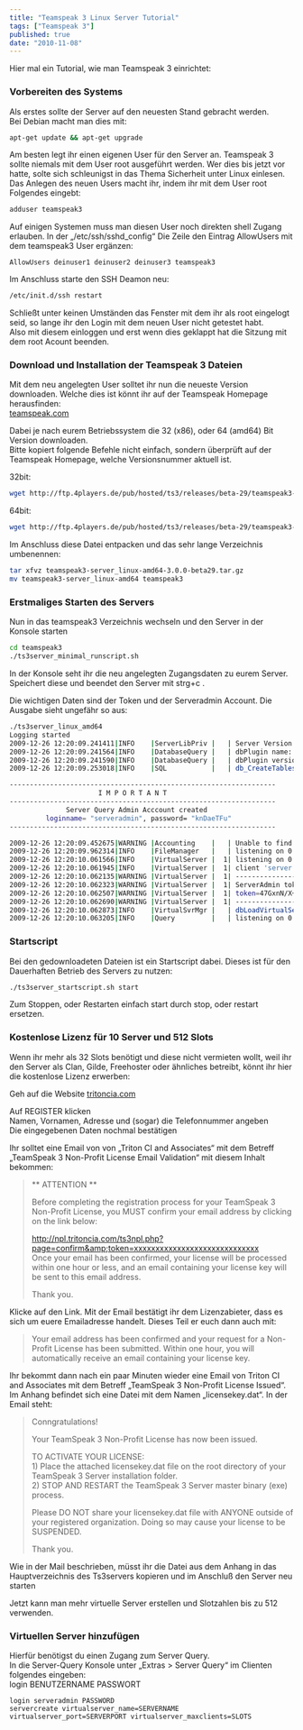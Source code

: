 ```yaml
---
title: "Teamspeak 3 Linux Server Tutorial"
tags: ["Teamspeak 3"]
published: true
date: "2010-11-08"
---
```


Hier mal ein Tutorial, wie man Teamspeak 3 einrichtet:

### Vorbereiten des Systems

Als erstes sollte der Server auf den neuesten Stand gebracht werden.  
Bei Debian macht man dies mit:

```bash
apt-get update && apt-get upgrade
```

Am besten legt ihr einen eigenen User für den Server an. Teamspeak 3 sollte niemals mit dem User root ausgeführt werden. Wer dies bis jetzt vor hatte, solte sich schleunigst in das Thema Sicherheit unter Linux einlesen.  
Das Anlegen des neuen Users macht ihr, indem ihr mit dem User root Folgendes eingebt:

```bash
adduser teamspeak3
```

Auf einigen Systemen muss man diesen User noch direkten shell Zugang erlauben. In der „/etc/ssh/sshd\_config“ Die Zeile den Eintrag AllowUsers mit dem teamspeak3 User ergänzen:

```
AllowUsers deinuser1 deinuser2 deinuser3 teamspeak3
```

Im Anschluss starte den SSH Deamon neu:

```bash
/etc/init.d/ssh restart
```

Schließt unter keinen Umständen das Fenster mit dem ihr als root eingelogt seid, so lange ihr den Login mit dem neuen User nicht getestet habt.  
Also mit diesem einloggen und erst wenn dies geklappt hat die Sitzung mit dem root Acount beenden.

### Download und Installation der Teamspeak 3 Dateien

Mit dem neu angelegten User solltet ihr nun die neueste Version downloaden. Welche dies ist könnt ihr auf der Teamspeak Homepage herausfinden:  
[teamspeak.com](http://www.teamspeak.com/?page=downloads)

Dabei je nach eurem Betriebssystem die 32 (x86), oder 64 (amd64) Bit Version downloaden.  
Bitte kopiert folgende Befehle nicht einfach, sondern überprüft auf der Teamspeak Homepage, welche Versionsnummer aktuell ist.

32bit:

```bash
wget http://ftp.4players.de/pub/hosted/ts3/releases/beta-29/teamspeak3-server_linux-x86-3.0.0-beta29.tar.gz
```

64bit:

```bash
wget http://ftp.4players.de/pub/hosted/ts3/releases/beta-29/teamspeak3-server_linux-amd64-3.0.0-beta29.tar.gz
```

Im Anschluss diese Datei entpacken und das sehr lange Verzeichnis umbenennen:

```bash
tar xfvz teamspeak3-server_linux-amd64-3.0.0-beta29.tar.gz
mv teamspeak3-server_linux-amd64 teamspeak3
```

### Erstmaliges Starten des Servers

Nun in das teamspeak3 Verzeichnis wechseln und den Server in der Konsole starten

```bash
cd teamspeak3
./ts3server_minimal_runscript.sh
```

In der Konsole seht ihr die neu angelegten Zugangsdaten zu eurem Server. Speichert diese und beendet den Server mit strg+c .

Die wichtigen Daten sind der Token und der Serveradmin Account. Die Ausgabe sieht ungefähr so aus:

```bash
./ts3server_linux_amd64
Logging started
2009-12-26 12:20:09.241411|INFO    |ServerLibPriv |   | Server Version: 3.0.0-beta9 [Build: 9527]
2009-12-26 12:20:09.241564|INFO    |DatabaseQuery |   | dbPlugin name:    SQLite3 plugin, (c)TeamSpeak Systems GmbH
2009-12-26 12:20:09.241590|INFO    |DatabaseQuery |   | dbPlugin version: 3.6.21
2009-12-26 12:20:09.253018|INFO    |SQL           |   | db_CreateTables() tables created

------------------------------------------------------------------
                      I M P O R T A N T
------------------------------------------------------------------
              Server Query Admin Acccount created
         loginname= "serveradmin", password= "knDaeTFu"
------------------------------------------------------------------

2009-12-26 12:20:09.452675|WARNING |Accounting    |   | Unable to find valid license key, falling back to limited functionality
2009-12-26 12:20:09.962314|INFO    |FileManager   |   | listening on 0.0.0.0:30033
2009-12-26 12:20:10.061566|INFO    |VirtualServer |  1| listening on 0.0.0.0:9987
2009-12-26 12:20:10.061945|INFO    |VirtualServer |  1| client 'server'(id:0) added token for servergroup 'Server Admin'(id:6)
2009-12-26 12:20:10.062135|WARNING |VirtualServer |  1| --------------------------------------------------------
2009-12-26 12:20:10.062323|WARNING |VirtualServer |  1| ServerAdmin token created, please use the line below
2009-12-26 12:20:10.062507|WARNING |VirtualServer |  1| token=47GxnN/X+bHV8Y2SSljK5SYrmoFlTyz59T/PfeUd
2009-12-26 12:20:10.062690|WARNING |VirtualServer |  1| --------------------------------------------------------
2009-12-26 12:20:10.062873|INFO    |VirtualSvrMgr |   | dbLoadVirtualServers() VirtualServer(1) started (Default)
2009-12-26 12:20:10.063205|INFO    |Query         |   | listening on 0.0.0.0:10011
```

### Startscript

Bei den gedownloadeten Dateien ist ein Startscript dabei. Dieses ist für den Dauerhaften Betrieb des Servers zu nutzen:

```bash
./ts3server_startscript.sh start
```

Zum Stoppen, oder Restarten einfach start durch stop, oder restart ersetzen.

### Kostenlose Lizenz für 10 Server und 512 Slots

Wenn ihr mehr als 32 Slots benötigt und diese nicht vermieten wollt, weil ihr den Server als Clan, Gilde, Freehoster oder ähnliches betreibt, könnt ihr hier die kostenlose Lizenz erwerben:

Geh auf die Website [tritoncia.com](http://npl.tritoncia.com/ts3npl.php)

Auf REGISTER klicken  
Namen, Vornamen, Adresse und (sogar) die Telefonnummer angeben  
Die eingegebenen Daten nochmal bestätigen

Ihr solltet eine Email von von „Triton CI and Associates“ mit dem Betreff „TeamSpeak 3 Non-Profit License Email Validation“ mit diesem Inhalt bekommen:

> \*\* ATTENTION \*\*
> 
> Before completing the registration process for your TeamSpeak 3 Non-Profit License, you MUST confirm your email address by clicking on the link below:
> 
> http://npl.tritoncia.com/ts3npl.php?page=confirm&amp;token=xxxxxxxxxxxxxxxxxxxxxxxxxxxxx  
> Once your email has been confirmed, your license will be processed within one hour or less, and an email containing your license key will be sent to this email address.
> 
> Thank you.

 Klicke auf den Link. Mit der Email bestätigt ihr dem Lizenzabieter, dass es sich um euere Emailadresse handelt. Dieses Teil er euch dann auch mit:

> Your email address has been confirmed and your request for a Non-Profit License has been submitted. Within one hour, you will automatically receive an email containing your license key.

Ihr bekommt dann nach ein paar Minuten wieder eine Email von Triton CI and Associates mit dem Betreff „TeamSpeak 3 Non-Profit License Issued“. Im Anhang befindet sich eine Datei mit dem Namen „licensekey.dat“. In der Email steht:

> Conngratulations!
> 
> Your TeamSpeak 3 Non-Profit License has now been issued.
> 
> TO ACTIVATE YOUR LICENSE:  
> 1\) Place the attached licensekey.dat file on the root directory of your TeamSpeak 3 Server installation folder.  
> 2\) STOP AND RESTART the TeamSpeak 3 Server master binary (exe) process.
> 
> Please DO NOT share your licensekey.dat file with ANYONE outside of your registered organization. Doing so may cause your license to be SUSPENDED.
> 
> Thank you.

Wie in der Mail beschrieben, müsst ihr die Datei aus dem Anhang in das Hauptverzeichnis des Ts3servers kopieren und im Anschluß den Server neu starten

Jetzt kann man mehr virtuelle Server erstellen und Slotzahlen bis zu 512 verwenden.

### Virtuellen Server hinzufügen

Hierfür benötigst du einen Zugang zum Server Query.  
In die Server-Query Konsole unter „Extras &gt; Server Query“ im Clienten folgendes eingeben:  
login BENUTZERNAME PASSWORT

```
login serveradmin PASSWORD
servercreate virtualserver_name=SERVERNAME virtualserver_port=SERVERPORT virtualserver_maxclients=SLOTS
```
